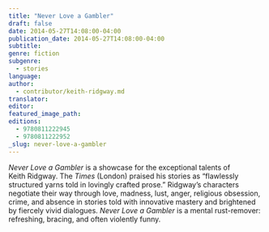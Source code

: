 ```yaml
---
title: "Never Love a Gambler"
draft: false
date: 2014-05-27T14:08:00-04:00
publication_date: 2014-05-27T14:08:00-04:00
subtitle:
genre: fiction
subgenre:
  - stories
language:
author:
  - contributor/keith-ridgway.md
translator:
editor:
featured_image_path:
editions:
  - 9780811222945
  - 9780811222952
_slug: never-love-a-gambler
---
```


_Never Love a Gambler_ is a showcase for the exceptional talents of Keith Ridgway. The _Times_ (London) praised his stories as “flawlessly structured yarns told in lovingly crafted prose.” Ridgway’s characters negotiate their way through love, madness, lust, anger, religious obsession, crime, and absence in stories told with innovative mastery and brightened by fiercely vivid dialogues. _Never Love a Gambler_ is a mental rust-remover: refreshing, bracing, and often violently funny. 

